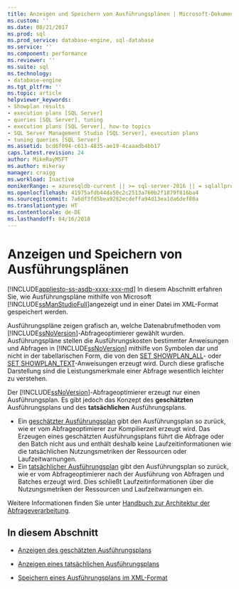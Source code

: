 ```yaml
---
title: Anzeigen und Speichern von Ausführungsplänen | Microsoft-Dokumentation
ms.custom: ''
ms.date: 08/21/2017
ms.prod: sql
ms.prod_service: database-engine, sql-database
ms.service: ''
ms.component: performance
ms.reviewer: ''
ms.suite: sql
ms.technology:
- database-engine
ms.tgt_pltfrm: ''
ms.topic: article
helpviewer_keywords:
- Showplan results
- execution plans [SQL Server]
- queries [SQL Server], tuning
- execution plans [SQL Server], how-to topics
- SQL Server Management Studio [SQL Server], execution plans
- tuning queries [SQL Server]
ms.assetid: bcd6f094-c613-4835-ae19-4caaadb4bb17
caps.latest.revision: 24
author: MikeRayMSFT
ms.author: mikeray
manager: craigg
ms.workload: Inactive
monikerRange: = azuresqldb-current || >= sql-server-2016 || = sqlallproducts-allversions
ms.openlocfilehash: 41975afdb44da50c2c2513a760b2f1879f816ba4
ms.sourcegitcommit: 7a6df3fd5bea9282ecdeffa94d13ea1da6def80a
ms.translationtype: HT
ms.contentlocale: de-DE
ms.lasthandoff: 04/16/2018
---
```

# <a name="display-and-save-execution-plans"></a>Anzeigen und Speichern von Ausführungsplänen
[!INCLUDE[appliesto-ss-asdb-xxxx-xxx-md](../../includes/appliesto-ss-asdb-xxxx-xxx-md.md)]
  In diesem Abschnitt erfahren Sie, wie Ausführungspläne mithilfe von Microsoft [!INCLUDE[ssManStudioFull](../../includes/ssmanstudiofull-md.md)]angezeigt und in einer Datei im XML-Format gespeichert werden.  
  
 Ausführungspläne zeigen grafisch an, welche Datenabrufmethoden vom [!INCLUDE[ssNoVersion](../../includes/ssnoversion-md.md)]-Abfrageoptimierer gewählt wurden. Ausführungspläne stellen die Ausführungskosten bestimmter Anweisungen und Abfragen in [!INCLUDE[ssNoVersion](../../includes/ssnoversion-md.md)] mithilfe von Symbolen dar und nicht in der tabellarischen Form, die von den [SET SHOWPLAN_ALL](../../t-sql/statements/set-showplan-all-transact-sql.md)- oder [SET SHOWPLAN_TEXT](../../t-sql/statements/set-showplan-text-transact-sql.md)-Anweisungen erzeugt wird. Durch diese grafische Darstellung sind die Leistungsmerkmale einer Abfrage wesentlich leichter zu verstehen.  

 Der [!INCLUDE[ssNoVersion](../../includes/ssnoversion-md.md)]-Abfrageoptimierer erzeugt nur einen Ausführungsplan. Es gibt jedoch das Konzept des **geschätzten** Ausführungsplans und des **tatsächlichen** Ausführungsplans.
 -  Ein [geschätzter Ausführungsplan](../../relational-databases/performance/display-the-estimated-execution-plan.md) gibt den Ausführungsplan so zurück, wie er vom Abfrageoptimierer zur Kompilierzeit erzeugt wird. Das Erzeugen eines geschätzten Ausführungsplans führt die Abfrage oder den Batch nicht aus und enthält deshalb keine Laufzeitinformationen wie die tatsächlichen Nutzungsmetriken der Ressourcen oder Laufzeitwarnungen. 
 -  Ein [tatsächlicher Ausführungsplan](../../relational-databases/performance/display-an-actual-execution-plan.md) gibt den Ausführungsplan so zurück, wie er vom Abfrageoptimierer nach der Ausführung von Abfragen und Batches erzeugt wird. Dies schließt Laufzeitinformationen über die Nutzungsmetriken der Ressourcen und Laufzeitwarnungen ein.  

 Weitere Informationen finden Sie unter [Handbuch zur Architektur der Abfrageverarbeitung](../../relational-databases/query-processing-architecture-guide.md).
  
## <a name="in-this-section"></a>In diesem Abschnitt  
  
-   [Anzeigen des geschätzten Ausführungsplans](../../relational-databases/performance/display-the-estimated-execution-plan.md)  
  
-   [Anzeigen eines tatsächlichen Ausführungsplans](../../relational-databases/performance/display-an-actual-execution-plan.md)  
  
-   [Speichern eines Ausführungsplans im XML-Format](../../relational-databases/performance/save-an-execution-plan-in-xml-format.md)  
  
  
